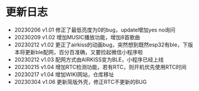 # 更新日志

- 20230206 v1.01 修正了最低亮度为0的bug，update增加yes no询问
- 20230209 v1.02 增加MUSIC播放功能，增加8首歌曲
- 20230212 v1.02 更正了airkiss的动画bug，突然想到既然esp32有ble，下版本将更新ble配网，百分百准确，又要捡起微信小程序啦
- 20230212 v1.03 配网方式由AIRKISS变为BLE，小程序已经上线
- 20230215 v1.04 增加RTC检测功能，若有RTC，则开机优先使用RTC时间
- 20230217 v1.04 增加WIKI网站，仓库移址
- 20230304 v1.06 更新简版外壳，修正RTC不更新的BUG